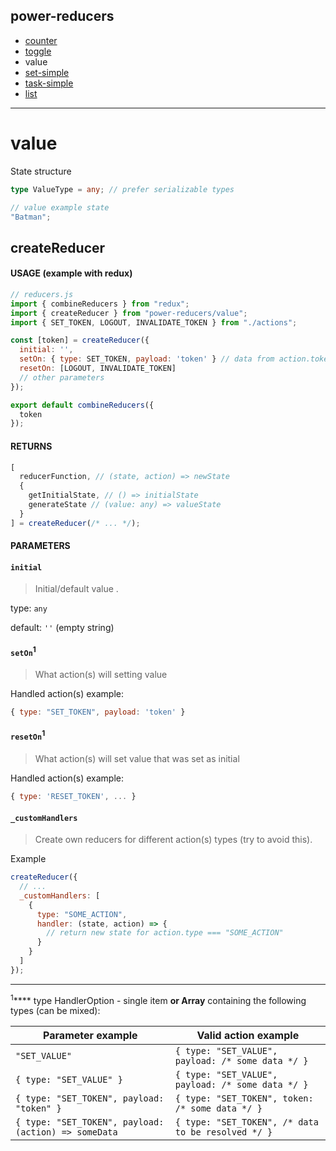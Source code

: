 ## power-reducers

- [counter](./counter.md)
- [toggle](./toggle.md)
- value
- [set-simple](./set-simple.md)
- [task-simple](./task-simple.md)
- [list](./list.md)

---

# value

State structure

```ts
type ValueType = any; // prefer serializable types
```

```js
// value example state
"Batman";
```

## createReducer

#### USAGE (example with redux)

```js
// reducers.js
import { combineReducers } from "redux";
import { createReducer } from "power-reducers/value";
import { SET_TOKEN, LOGOUT, INVALIDATE_TOKEN } from "./actions";

const [token] = createReducer({
  initial: '',
  setOn: { type: SET_TOKEN, payload: 'token' } // data from action.token
  resetOn: [LOGOUT, INVALIDATE_TOKEN]
  // other parameters
});

export default combineReducers({
  token
});
```

#### RETURNS

```javascript
[
  reducerFunction, // (state, action) => newState
  {
    getInitialState, // () => initialState
    generateState // (value: any) => valueState
  }
] = createReducer(/* ... */);
```

#### PARAMETERS

#### **`initial`**

> Initial/default value .

type: `any`

default: `''` (empty string)

#### **`setOn`<sup>1</sup>**

> What action(s) will setting value

Handled action(s) example:

```js
{ type: "SET_TOKEN", payload: 'token' }
```

#### **`resetOn`<sup>1</sup>**

> What action(s) will set value that was set as initial

Handled action(s) example:

```js
{ type: 'RESET_TOKEN', ... }
```

#### **`_customHandlers`**

> Create own reducers for different action(s) types (try to avoid this).

Example

```javascript
createReducer({
  // ...
  _customHandlers: [
    {
      type: "SOME_ACTION",
      handler: (state, action) => {
        // return new state for action.type === "SOME_ACTION"
      }
    }
  ]
});
```

---

<sup>1</sup>**** type HandlerOption - single item **or Array** containing the following types (can be mixed):

| Parameter example                                    | Valid action example                               |
| ---------------------------------------------------- | -------------------------------------------------- |
| `"SET_VALUE"`                                        | `{ type: "SET_VALUE", payload: /* some data */ }`  |
| `{ type: "SET_VALUE" }`                              | `{ type: "SET_VALUE", payload: /* some data */ }`  |
| `{ type: "SET_TOKEN", payload: "token" }`            | `{ type: "SET_TOKEN", token: /* some data */ }`    |
| `{ type: "SET_TOKEN", payload: (action) => someData` | `{ type: "SET_TOKEN", /* data to be resolved */ }` |
